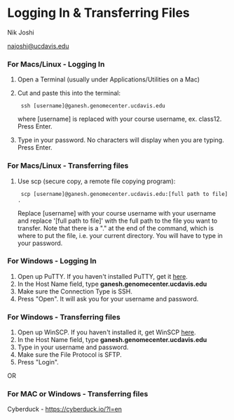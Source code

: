 # Logging In & Transferring Files

Nik Joshi

najoshi@ucdavis.edu


### For Macs/Linux - Logging In

1. Open a Terminal (usually under Applications/Utilities on a Mac)
2. Cut and paste this into the terminal:

        ssh [username]@ganesh.genomecenter.ucdavis.edu

   where [username] is replaced with your course username, ex. class12. Press Enter.

3. Type in your password. No characters will display when you are typing. Press Enter.

### For Macs/Linux - Transferring files

1. Use scp (secure copy, a remote file copying program):

        scp [username]@ganesh.genomecenter.ucdavis.edu:[full path to file] .

   Replace [username] with your course username with your username and replace '[full path to file]' with the full path to the file you want to transfer. Note that there is a "." at the end of the command, which is where to put the file, i.e. your current directory. You will have to type in your password.


### For Windows - Logging In

1. Open up PuTTY. If you haven't installed PuTTY, get it [here](http://www.putty.org/).
2. In the Host Name field, type **ganesh.genomecenter.ucdavis.edu**
3. Make sure the Connection Type is SSH.
4. Press "Open". It will ask you for your username and password.


### For Windows - Transferring files

1. Open up WinSCP. If you haven't installed it, get WinSCP [here](https://winscp.net/eng/download.php).
2. In the Host Name field, type **ganesh.genomecenter.ucdavis.edu**
3. Type in your username and password.
4. Make sure the File Protocol is SFTP.
5. Press "Login".

OR

### For MAC or Windows - Transferring files

Cyberduck - https://cyberduck.io/?l=en

